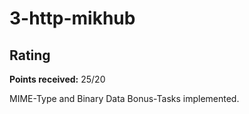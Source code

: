 # 3-http-mikhub

## Rating
**Points received:** 25/20

MIME-Type and Binary Data Bonus-Tasks implemented.